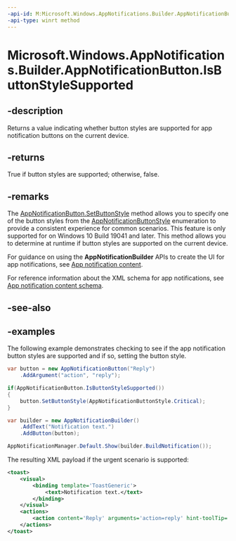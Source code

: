 ```yaml
---
-api-id: M:Microsoft.Windows.AppNotifications.Builder.AppNotificationButton.IsButtonStyleSupported
-api-type: winrt method
---
```


# Microsoft.Windows.AppNotifications.Builder.AppNotificationButton.IsButtonStyleSupported

<!--
public static bool IsButtonStyleSupported ();
-->


## -description

Returns a value indicating whether button styles are supported for app notification buttons on the current device.

## -returns

True if button styles are supported; otherwise, false. 

## -remarks

The [AppNotificationButton.SetButtonStyle](xref:Microsoft.Windows.AppNotifications.Builder.AppNotificationButton.SetButtonStyle(Microsoft.Windows.AppNotifications.Builder.AppNotificationButtonStyle)) method allows you to specify one of the button styles from the [AppNotificationButtonStyle](xref:Microsoft.Windows.AppNotifications.Builder.AppNotificationButtonStyle) enumeration to provide a consistent experience for common scenarios. This feature is only supported for on Windows 10 Build 19041 and later. This method allows you to determine at runtime if button styles are supported on the current device.

For guidance on using the **AppNotificationBuilder** APIs to create the UI for app notifications, see [App notification content](/windows/apps/design/shell/tiles-and-notifications/adaptive-interactive-toasts).

For reference information about the XML schema for app notifications, see [App notification content schema](/windows/apps/design/shell/tiles-and-notifications/toast-schema).

## -see-also

## -examples


The following example demonstrates checking to see if the app notification button styles are supported and if so, setting the button style.

```csharp
var button = new AppNotificationButton("Reply")
    .AddArgument("action", "reply");

if(AppNotificationButton.IsButtonStyleSupported())
{
    button.SetButtonStyle(AppNotificationButtonStyle.Critical);
}

var builder = new AppNotificationBuilder()
    .AddText("Notification text.")
    .AddButton(button);

AppNotificationManager.Default.Show(builder.BuildNotification());
```

The resulting XML payload if the urgent scenario is supported:

```xml
<toast>
    <visual>
        <binding template='ToastGeneric'>
            <text>Notification text.</text>
        </binding>
    </visual>
    <actions>
        <action content='Reply' arguments='action=reply' hint-toolTip='Click to reply.'/>
    </actions>
</toast>
```


